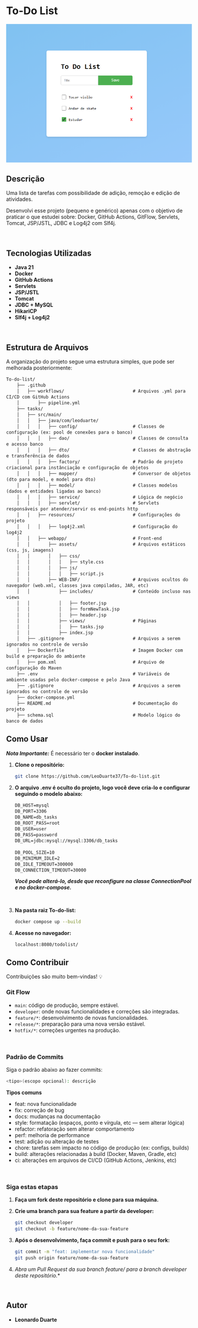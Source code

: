 # To-Do List

![Tela Principal](image.png)

## Descrição

Uma lista de tarefas com possibilidade de adição, remoção e edição de atividades.

Desenvolvi esse projeto (pequeno e genérico) apenas com o objetivo de praticar
o que estudei sobre: Docker, GitHub Actions, GitFlow, Servlets, Tomcat, JSP/JSTL,
JDBC e Log4j2 com Slf4j.

<br>

## Tecnologias Utilizadas

- **Java 21**
- **Docker**
- **GitHub Actions**
- **Servlets**
- **JSP/JSTL**
- **Tomcat**
- **JDBC + MySQL**
- **HikariCP**
- **Slf4j + Log4j2**

<br>

## Estrutura de Arquivos

A organização do projeto segue uma estrutura simples, que pode ser melhorada posteriormente:
```
To-do-list/
    ├── .github
    │   ├── workflows/                          # Arquivos .yml para CI/CD com GitHub Actions
    │       ├── pipeline.yml                  
    ├── tasks/
    │   ├── src/main/
    │   │   ├── java/com/leoduarte/
    │   │   │   ├── config/                     # Classes de configuração (ex: pool de conexões para o banco)
    │   │   │   ├── dao/                        # Classes de consulta e acesso banco
    │   │   │   ├── dto/                        # Classes de abstração e transferência de dados
    │   │   │   ├── factory/                    # Padrão de projeto criacional para instânciação e configuração de objetos
    │   │   │   ├── mapper/                     # Conversor de objetos (dto para model, e model para dto)
    │   │   │   ├── model/                      # Classes modelos (dados e entidades ligadas ao banco)
    │   │   │   ├── service/                    # Lógica de negócio
    │   │   │   ├── servlet/                    # Servlets responsáveis por atender/servir os end-points http
    │   │   ├── resources/                      # Configurações do projeto 
    │   │   │   ├── log4j2.xml                  # Configuração do log4j2 
    │   │   ├── webapp/                         # Front-end
    │   │       ├── assets/                     # Arquivos estáticos (css, js, imagens)
    │   │       │   ├── css/
    │   │       │   │   ├── style.css
    │   │       │   ├── js/   
    │   │       │   │   ├── script.js
    │   │       ├── WEB-INF/                    # Arquivos ocultos do navegador (web.xml, classes java compiladas, JAR, etc)
    │   │           ├── includes/               # Conteúdo incluso nas views
    │   │           │   ├── footer.jsp
    │   │           │   ├── formNewTask.jsp
    │   │           │   ├── header.jsp
    │   │           ├── views/                  # Páginas
    │   │           │   ├── tasks.jsp
    │   │           ├── index.jsp
    │   ├── .gitignore                          # Arquivos a serem ignorados no controle de versão
    │   ├── Dockerfile                          # Imagem Docker com build e preparação do ambiente
    │   ├── pom.xml                             # Arquivo de configuração do Maven
    ├── .env                                    # Variáveis de ambiente usadas pelo docker-compose e pelo Java
    ├── .gitignore                              # Arquivos a serem ignorados no controle de versão
    ├── docker-compose.yml                      
    ├── README.md                               # Documentação do projeto
    ├── schema.sql                              # Modelo lógico do banco de dados
```

## Como Usar

***Nota Importante:*** É necessário ter o **docker instalado**. 

1. **Clone o repositório:**
    ```bash
    git clone https://github.com/LeoDuarte37/To-do-list.git
    ```

2. **O arquivo .env é oculto do projeto, logo você deve cria-lo e configurar seguindo o modelo abaixo:**
    ```
    DB_HOST=mysql                          
    DB_PORT=3306                           
    DB_NAME=db_tasks                       
    DB_ROOT_PASS=root                      
    DB_USER=user                            
    DB_PASS=password                           
    DB_URL=jdbc:mysql://mysql:3306/db_tasks
                                                                                    
    DB_POOL_SIZE=10                        
    DB_MINIMUM_IDLE=2                      
    DB_IDLE_TIMEOUT=300000                 
    DB_CONNECTION_TIMEOUT=30000
    ```
    
    ***Você pode alterá-lo, desde que reconfigure na classe ConnectionPool e no docker-compose.***

<br>

3. **Na pasta raiz To-do-list:**
    ```bash
    docker compose up --build
    ```

4. **Acesse no navegador:**
    ```
    localhost:8080/todolist/ 
    ```



## Como Contribuir

Contribuições são muito bem-vindas! 💡

### Git Flow

- `main`: código de produção, sempre estável.
- `developer`: onde novas funcionalidades e correções são integradas.
- `feature/*`: desenvolvimento de novas funcionalidades.
- `release/*`: preparação para uma nova versão estável.
- `hotfix/*`: correções urgentes na produção.

<br>

### Padrão de Commits

Siga o padrão abaixo ao fazer commits:

```bash
<tipo>(escopo opcional): descrição
```

**Tipos comuns**
- feat: nova funcionalidade
- fix: correção de bug
- docs: mudanças na documentação
- style: formatação (espaços, ponto e vírgula, etc — sem alterar lógica)
- refactor: refatoração sem alterar comportamento
- perf: melhoria de performance
- test: adição ou alteração de testes
- chore: tarefas sem impacto no código de produção (ex: configs, builds)
- build: alterações relacionadas à build (Docker, Maven, Gradle, etc)
- ci: alterações em arquivos de CI/CD (GitHub Actions, Jenkins, etc)

<br>

### Siga estas etapas

1. **Faça um fork deste repositório e clone para sua máquina.**

2. **Crie uma branch para sua feature a partir da developer:**
    ```bash
    git checkout developer
    git checkout -b feature/nome-da-sua-feature
    ```

3. **Após o desenvolvimento, faça commit e push para o seu fork:**
    ```bash
    git commit -m "feat: implementar nova funcionalidade"
    git push origin feature/nome-da-sua-feature
    ```

4. **Abra um Pull Request da sua branch feature/* para a branch developer deste repositório.**

<br>

## Autor
- **Leonardo Duarte**

